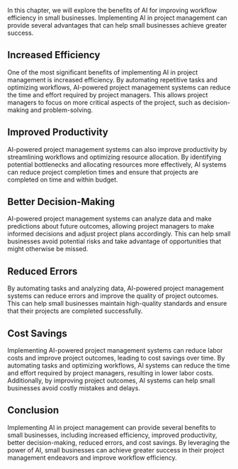 

In this chapter, we will explore the benefits of AI for improving workflow efficiency in small businesses. Implementing AI in project management can provide several advantages that can help small businesses achieve greater success.

Increased Efficiency
--------------------

One of the most significant benefits of implementing AI in project management is increased efficiency. By automating repetitive tasks and optimizing workflows, AI-powered project management systems can reduce the time and effort required by project managers. This allows project managers to focus on more critical aspects of the project, such as decision-making and problem-solving.

Improved Productivity
---------------------

AI-powered project management systems can also improve productivity by streamlining workflows and optimizing resource allocation. By identifying potential bottlenecks and allocating resources more effectively, AI systems can reduce project completion times and ensure that projects are completed on time and within budget.

Better Decision-Making
----------------------

AI-powered project management systems can analyze data and make predictions about future outcomes, allowing project managers to make informed decisions and adjust project plans accordingly. This can help small businesses avoid potential risks and take advantage of opportunities that might otherwise be missed.

Reduced Errors
--------------

By automating tasks and analyzing data, AI-powered project management systems can reduce errors and improve the quality of project outcomes. This can help small businesses maintain high-quality standards and ensure that their projects are completed successfully.

Cost Savings
------------

Implementing AI-powered project management systems can reduce labor costs and improve project outcomes, leading to cost savings over time. By automating tasks and optimizing workflows, AI systems can reduce the time and effort required by project managers, resulting in lower labor costs. Additionally, by improving project outcomes, AI systems can help small businesses avoid costly mistakes and delays.

Conclusion
----------

Implementing AI in project management can provide several benefits to small businesses, including increased efficiency, improved productivity, better decision-making, reduced errors, and cost savings. By leveraging the power of AI, small businesses can achieve greater success in their project management endeavors and improve workflow efficiency.
